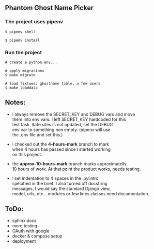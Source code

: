 ## Phantom Ghost Name Picker


### The project uses pipenv

```
$ pipenv shell

$ pipenv install
```

### Run the project

```
# create a python env...

# apply migrations
$ make migrate

# load fixtues: ghostname table, a few users
$ make loaddata
```

## Notes:

- I always remove the SECRET_KEY and DEBUG vars and move  
them into env vars. I left SECRET_KEY hardcoded for this  
test task. Safe sites is not updated, set the DEBUG  
env var to something non empty. (pipenv will use  
the .env file and set this.)

- I checked out the __4-hours-mark__ branch to mark  
when 4 hours has passed since I started working  
on this project.

- the __approx-10-hours-mark__ branch marks approximatelly  
10 hours of work. At that point the product works,
needs testing.

- I set indentation to 4 spaces in the .pylintrc  
specified in the brief. I also turned off docstring    
messages, I would say the standard Django view,  
model, urls, etc... modules or few lines classes
need documentation.


## ToDo:

- sphinx docs
- more testing
- OAuth with google
- docker & compose setup
- deployment